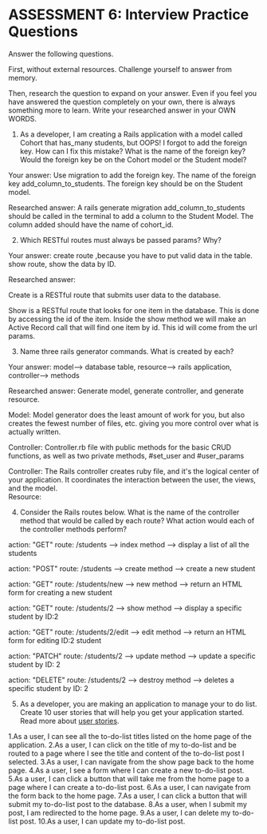# ASSESSMENT 6: Interview Practice Questions
Answer the following questions.

First, without external resources. Challenge yourself to answer from memory.

Then, research the question to expand on your answer. Even if you feel you have answered the question completely on your own, there is always something more to learn. Write your researched answer in your OWN WORDS.

1. As a developer, I am creating a Rails application with a model called Cohort that has_many students, but OOPS! I forgot to add the foreign key. How can I fix this mistake? What is the name of the foreign key? Would the foreign key be on the Cohort model or the Student model?

  Your answer: Use migration to add the foreign key. The name of the foreign key add_column_to_students. The foreign key should be on the Student model.

  Researched answer: A rails generate migration add_column_to_students should be called in the terminal to add a column to the Student Model. The column added should have the name of cohort_id.



2. Which RESTful routes must always be passed params? Why?

  Your answer: create route ,because you have to put valid data in the table. show route, show the data by ID.

  Researched answer:

  Create is a RESTful route that submits user data to the database.

  Show is a RESTful route that looks for one item in the database. This is done by accessing the id of the item. Inside the show method we will make an Active Record call that will find one item by id. This id will come from the url params.



3. Name three rails generator commands. What is created by each?

  Your answer: model--> database table, resource--> rails application, controller--> methods

  Researched answer: Generate model, generate controller, and generate resource.

   Model: Model generator does the least amount of work for you, but also creates the fewest number of files, etc. giving you more control over what is actually written.

   Controller: Controller.rb file with public methods for the basic CRUD functions, as well as two private methods, #set_user and #user_params

   Controller: The Rails controller creates ruby file, and it's the logical center of your application. It coordinates the interaction between the user, the views, and the model.  
   Resource:



4. Consider the Rails routes below. What is the name of the controller method that would be called by each route? What action would each of the controller methods perform?

action: "GET"    route: /students  --> index method --> display a list of all the students       

action: "POST"   route: /students --> create method  --> create a new student

action: "GET"    route: /students/new --> new method --> return an HTML form for creating a new student

action: "GET"    route: /students/2 --> show method --> display a specific student by ID:2

action: "GET"    route: /students/2/edit --> edit method -->  return an HTML form for editing ID:2 student

action: "PATCH"  route: /students/2 --> update method -->  update a specific student by ID: 2

action: "DELETE" route: /students/2 --> destroy method -->  deletes a specific student by ID: 2



5. As a developer, you are making an application to manage your to do list. Create 10 user stories that will help you get your application started. Read more about [user stories](https://www.atlassian.com/agile/project-management/user-stories).

1.As a user, I can see all the to-do-list titles listed on the home page of the application.
2.As a user, I can click on the title of my to-do-list and be routed to a page where I see the title and content of the to-do-list post I selected.
3.As a user, I can navigate from the show page back to the home page.
4.As a user, I see a form where I can create a new to-do-list post.
5.As a user, I can click a button that will take me from the home page to a page where I can create a to-do-list post.
6.As a user, I can navigate from the form back to the home page.
7.As a user, I can click a button that will submit my to-do-list post to the database.
8.As a user, when I submit my post, I am redirected to the home page.
9.As a user, I can delete my to-do-list post.
10.As a user, I can update my to-do-list post.
